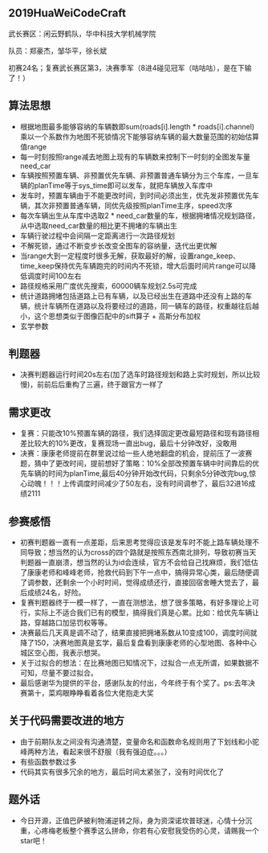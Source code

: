 ## 2019HuaWeiCodeCraft

武长赛区：闲云野鹤队，华中科技大学机械学院

队员：郑豪杰，邹华平，徐长斌

初赛24名；复赛武长赛区第3，决赛季军（8进4碰见冠军（咕咕咕），是在下输了！）

## 算法思想

* 根据地图最多能够容纳的车辆数即sum(roads[i].length * roads[i].channel)乘以一个系数作为地图不死锁情况下能够容纳车辆的最大数量范围的初始估算值range
* 每一时刻按照range减去地图上现有的车辆数来控制下一时刻的全图发车量need_car
* 车辆按照预置车辆、非预置优先车辆、非预置普通车辆分为三个车库，一旦车辆的planTime等于sys_time即可以发车，就把车辆放入车库中
* 发车时，预置车辆由于不能更改时间，到时间必须出生，优先发非预置优先车辆，其次非预置普通车辆，同优先级按照planTime主序，speed次序
* 每次车辆出生从车库中选取2 * need_car数量的车，根据拥堵情况规划路径，从中选取need_car数量的相比更不拥堵的车辆出生
* 车辆行驶过程中会间隔一定距离进行一次路径规划
* 不解死锁，通过不断变步长改变全图车的容纳量，迭代出更优解
* 当range大到一定程度时很多无解，获取最好的解，设置range_keep、time_keep保持优先车辆跑完的时间内不死锁，增大后面时间片range可以降低调度时间100左右
* 路径规格采用广度优先搜索，60000辆车规划2.5s可完成
* 统计道路拥堵包括道路上已有车辆，以及已经出生在道路中还没有上路的车辆，统计车辆所在道路以及将要经过的道路，同一辆车的路径，权重越往后越小，这个思想类似于图像匹配中的sift算子 + 高斯分布加权
* 玄学参数
 
## 判题器

* 决赛判题器运行时间20s左右(加了选车时路径规划和路上实时规划，所以比较慢)，前前后后重构了三遍，终于跟官方一样了

## 需求更改

* 复赛：只能改10%预置车辆的路径，我们选择固定更改最短路径和现有路径相差比较大的10%更改，复赛现场一直出bug，最后十分钟改好，没敢用
* 决赛：康康老师提前在群里说过给一些人绝地翻盘的机会，提前压了一波赛题，猜中了更改时间，提前想好了策略：10%全部改预置车辆中时间靠后的优先车辆的时间为planTime,最后40分钟开始改代码，只剩余5分钟改完bug,惊心动魄！！！上传调度时间减少了50左右，没有时间调参了，最后32进16成绩2111

## 参赛感悟

* 初赛判题器一直有一点差距，后来思考觉得应该是发车时不能上路车辆处理不同导致；想当然的认为cross的四个路就是按照东西南北排列，导致初赛当天判题器一直崩溃，想当然的认为id会连续，官方不会给自己找麻烦，我们低估了康康老师和峰峰老师，抢救代码到下午一点中，搞得异常心类，最后随便调了调参数，还剩余一个小时时间，觉得成绩还行，直接回宿舍睡大觉去了，最后成绩24名，好险。
* 复赛判题器终于一模一样了，一直在测想法，想了很多策略，有好多理论上可行，实际上不适合我们已有的模型，搞得我们真是心累。比如：给优先车辆让路，穿越路口加惩罚权等等。
* 决赛最后几天真是调不动了，结果直接把拥堵系数从10变成100，调度时间就降了150，决赛地图真是玄学，最后复盘看到康康老师的心型地图、各种中心城区空心图，我表示想哭。
* 关于过拟合的想法：在比赛地图已知情况下，过拟合一点无所谓，如果数据不可知，尽量不要过拟合。
* 最后感谢华为提供的平台，感谢队友的付出，今年终于有个奖了。ps:去年决赛第十，菜鸡眼睁睁看着各位大佬抱走大奖

## 关于代码需要改进的地方

* 由于前期队友之间没有沟通清楚，变量命名和函数命名规则用了下划线和小驼峰两种方法，看起来很不舒服（我有强迫症。。。）
* 有些函数参数过多
* 代码其实有很多冗余的地方，最后时间太紧张了，没有时间优化了

## 题外话

* 今日开源，正值巴萨被利物浦逆转之际，身为资深诺坎普球迷，心情十分沉重，心疼梅老板整个赛季这么拼命，你若有心安慰我受伤的心灵，请赐我一个star吧！

